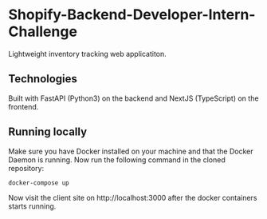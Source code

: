 # Shopify-Backend-Developer-Intern-Challenge
Lightweight inventory tracking web applicatiton.

## Technologies
Built with FastAPI (Python3) on the backend and NextJS (TypeScript) on the frontend.

## Running locally

Make sure you have Docker installed on your machine and that the Docker Daemon is running. Now run the following command in the cloned repository:

```
docker-compose up
```

Now visit the client site on http://localhost:3000 after the docker containers starts running.

